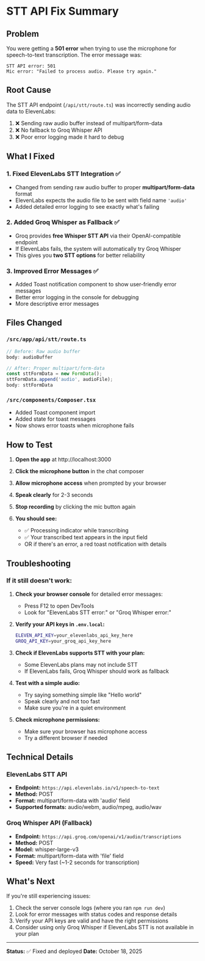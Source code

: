 # STT API Fix Summary

## Problem
You were getting a **501 error** when trying to use the microphone for speech-to-text transcription. The error message was:
```
STT API error: 501
Mic error: "Failed to process audio. Please try again."
```

## Root Cause
The STT API endpoint (`/api/stt/route.ts`) was incorrectly sending audio data to ElevenLabs:
1. ❌ Sending raw audio buffer instead of multipart/form-data
2. ❌ No fallback to Groq Whisper API
3. ❌ Poor error logging made it hard to debug

## What I Fixed

### 1. **Fixed ElevenLabs STT Integration** ✅
- Changed from sending raw audio buffer to proper **multipart/form-data** format
- ElevenLabs expects the audio file to be sent with field name `'audio'`
- Added detailed error logging to see exactly what's failing

### 2. **Added Groq Whisper as Fallback** ✅
- Groq provides **free Whisper STT API** via their OpenAI-compatible endpoint
- If ElevenLabs fails, the system will automatically try Groq Whisper
- This gives you **two STT options** for better reliability

### 3. **Improved Error Messages** ✅
- Added Toast notification component to show user-friendly error messages
- Better error logging in the console for debugging
- More descriptive error messages

## Files Changed

### `/src/app/api/stt/route.ts`
```typescript
// Before: Raw audio buffer
body: audioBuffer

// After: Proper multipart/form-data
const sttFormData = new FormData();
sttFormData.append('audio', audioFile);
body: sttFormData
```

### `/src/components/Composer.tsx`
- Added Toast component import
- Added state for toast messages
- Now shows error toasts when microphone fails

## How to Test

1. **Open the app** at http://localhost:3000

2. **Click the microphone button** in the chat composer

3. **Allow microphone access** when prompted by your browser

4. **Speak clearly** for 2-3 seconds

5. **Stop recording** by clicking the mic button again

6. **You should see:**
   - ✅ Processing indicator while transcribing
   - ✅ Your transcribed text appears in the input field
   - OR if there's an error, a red toast notification with details

## Troubleshooting

### If it still doesn't work:

1. **Check your browser console** for detailed error messages:
   - Press F12 to open DevTools
   - Look for "ElevenLabs STT error:" or "Groq Whisper error:"

2. **Verify your API keys in `.env.local`:**
   ```bash
   ELEVEN_API_KEY=your_elevenlabs_api_key_here
   GROQ_API_KEY=your_groq_api_key_here
   ```

3. **Check if ElevenLabs supports STT with your plan:**
   - Some ElevenLabs plans may not include STT
   - If ElevenLabs fails, Groq Whisper should work as fallback

4. **Test with a simple audio:**
   - Try saying something simple like "Hello world"
   - Speak clearly and not too fast
   - Make sure you're in a quiet environment

5. **Check microphone permissions:**
   - Make sure your browser has microphone access
   - Try a different browser if needed

## Technical Details

### ElevenLabs STT API
- **Endpoint:** `https://api.elevenlabs.io/v1/speech-to-text`
- **Method:** POST
- **Format:** multipart/form-data with 'audio' field
- **Supported formats:** audio/webm, audio/mpeg, audio/wav

### Groq Whisper API (Fallback)
- **Endpoint:** `https://api.groq.com/openai/v1/audio/transcriptions`
- **Method:** POST
- **Model:** whisper-large-v3
- **Format:** multipart/form-data with 'file' field
- **Speed:** Very fast (~1-2 seconds for transcription)

## What's Next

If you're still experiencing issues:
1. Check the server console logs (where you ran `npm run dev`)
2. Look for error messages with status codes and response details
3. Verify your API keys are valid and have the right permissions
4. Consider using only Groq Whisper if ElevenLabs STT is not available in your plan

---

**Status:** ✅ Fixed and deployed
**Date:** October 18, 2025


